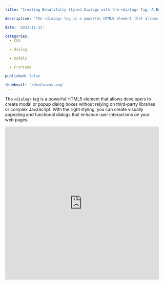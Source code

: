 ```yaml
---
title: "Creating Beautifully Styled Dialogs with the <dialog> Tag: A Beginner's Guide"

description: 'The <dialog> tag is a powerful HTML5 element that allows developers to create modal or popup dialog boxes without relying on third-party libraries or complex JavaScript. With the right styling, you can create visually appealing and functional dialogs that enhance user interactions on your web pages.'

date: '2023-12-11'

categories:
  - CSS

  - dialog

  - modals

  - Frontend

published: false

thumbnail: '/devCanvas.png'
---
```


The `<dialog>` tag is a powerful HTML5 element that allows developers to create modal or popup dialog boxes without relying on third-party libraries or complex JavaScript. With the right styling, you can create visually appealing and functional dialogs that enhance user interactions on your web pages.

<iframe
                title="embed"
                src="https://snippet-bice.vercel.app/play/IQwG4s/embed"
                frameborder="0"
                height="500px"
                width="100%"
                loading="lazy"  
/>

### Understanding the `<dialog>` Tag

The `<dialog>` tag is used to create a dialog box or a modal window. It's a container element that can be easily manipulated using JavaScript to show or hide based on user interactions.

### Basic Usage of `<dialog>`

Let's start with the basic usage of the `<dialog>` tag:

```html
<dialog id="myDialog">
	<h2>Dialog Title</h2>
	<p>This is a sample dialog content.</p>
	<button id="closeDialog">Close</button>
</dialog>

<button id="openDialog">Open Dialog</button>
```

In this example:

- The `<dialog>` element contains the dialog content - a title, some text, and a close button.
- The content is initially hidden.
- The `<button>` with the ID `openDialog` will be used to trigger the display of the dialog.

### Styling the `<dialog>` Tag

Now, let's style the dialog to make it visually appealing.

#### CSS Styling

```css
/* Style the backdrop */
dialog::backdrop {
	background-color: rgba(0, 0, 0, 0.6);
}

/* Style the dialog itself */
dialog {
	width: 300px;
	padding: 20px;
	background-color: #fff;
	border-radius: 8px;
	box-shadow: 0 0 10px rgba(0, 0, 0, 0.3);
}

/* Style the title */
dialog h2 {
	margin-top: 0;
	font-size: 1.5em;
}

/* Style the close button */
#closeDialog {
	padding: 8px 16px;
	background-color: #333;
	color: #fff;
	border: none;
	border-radius: 4px;
	cursor: pointer;
}
```

#### JavaScript Interaction

To interact with the `<dialog>` tag using JavaScript:

```js
const openDialogButton = document.getElementById('openDialog');
const closeDialogButton = document.getElementById('closeDialog');
const dialog = document.getElementById('myDialog');

openDialogButton.addEventListener('click', () => {
	dialog.showModal();
});

closeDialogButton.addEventListener('click', () => {
	dialog.close();
});
```

### Explanation of Styles and JavaScript

- **Backdrop Style:** `dialog::backdrop` allows styling of the backdrop that appears behind the dialog. Here, it's semi-transparent.
- **Dialog Style:** Various CSS properties like width, padding, background color, border-radius, and box-shadow are applied to the dialog itself to make it visually appealing.
- **Title and Close Button:** The title (`<h2>`) and close button are styled for better readability and interaction.
- **JavaScript Interaction:** JavaScript is used to open and close the dialog when the respective buttons are clicked.

### Conclusion

The `<dialog>` tag, when styled appropriately, can create visually stunning and functional dialog boxes for your web projects. This basic example demonstrates the potential of `<dialog>` in creating user-friendly modal windows without the need for external libraries. Feel free to customize the styles further and explore additional JavaScript functionalities to suit your project's needs.

Remember, browser support for `<dialog>` may vary, so always check compatibility for your target audience. Happy coding!
